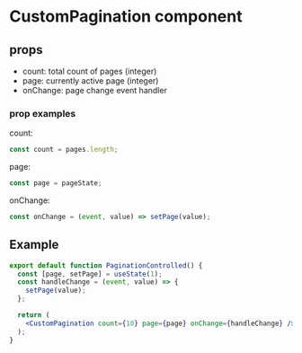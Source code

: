 # CustomPagination component

## props

- count: total count of pages (integer)
- page: currently active page (integer)
- onChange: page change event handler

### prop examples

count:

```jsx
const count = pages.length;
```

page:

```js
const page = pageState;
```

onChange:

```js
const onChange = (event, value) => setPage(value);
```

## Example

```jsx
export default function PaginationControlled() {
  const [page, setPage] = useState(1);
  const handleChange = (event, value) => {
    setPage(value);
  };

  return (
    <CustomPagination count={10} page={page} onChange={handleChange} />
  );
}
```
